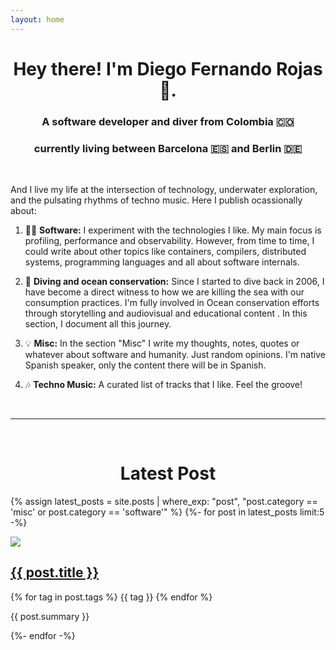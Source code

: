 ```yaml
---
layout: home
---
```


<div align="center" markdown="1">

# Hey there! I'm Diego Fernando Rojas 👋.

### A software developer and diver from Colombia 🇨🇴
### currently living between Barcelona 🇪🇸 and Berlin 🇩🇪
<br>

</div>

<div class="home-paragraph"  markdown="1">

And I live my life at the intersection of technology, underwater exploration, and the pulsating rhythms of techno music. Here I publish ocassionally about:

1. 👨‍💻 **Software:** I experiment with the technologies I like. My main focus is profiling, performance and observability. However, from time to time, I could write about other topics like containers, compilers, distributed systems, programming languages and all about software internals.

2. 🐋 **Diving and ocean conservation:** Since I started to dive back in 2006, I have become a direct witness to how we are killing the sea with our consumption practices. I'm fully involved in Ocean conservation efforts through storytelling and audiovisual and educational content . In this section, I document all this journey.

3. 💡 **Misc:** In the section "Misc" I write my thoughts, notes, quotes or whatever about software and humanity. Just random opinions. I'm native Spanish speaker, only the content there will be in Spanish.

4. 🎶 **Techno Music:** A curated list of tracks that I like. Feel the groove!

<div align="center" markdown="1">
<br>
<hr>
<br>

# Latest Post

</div>

{% assign latest_posts = site.posts | where_exp: "post", "post.category == 'misc' or post.category == 'software'" %}
{%- for post in latest_posts limit:5 -%}
<div class="container text-center">
  <div class="row">
    <div class="col-md-2"><img src="{{ post.cover }}"></div>
    <div class="col-md-10">
      <h2 class="post-title-list"><a href="{{post.url | absolute_url }}">{{ post.title }}</a></h2>
      <p>{% for tag in post.tags %}
      <span class ="label"> {{ tag }} </span>
      {% endfor %}</p>
      <p class="excerpt">{{ post.summary }}</p>
  </div>
</div>
{%- endfor -%}
